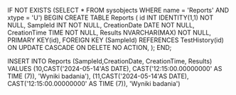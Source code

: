 IF NOT EXISTS (SELECT * FROM sysobjects WHERE name = 'Reports' AND xtype = 'U')
BEGIN
    CREATE TABLE Reports (
        id INT IDENTITY(1,1) NOT NULL,
        SampleId INT NOT NULL,
        CreationDate DATE NOT NULL,
        CreationTime TIME NOT NULL,
        Results NVARCHAR(MAX) NOT NULL,
        PRIMARY KEY(id),
        FOREIGN KEY (SampleId) REFERENCES TestHistory(id)
        ON UPDATE CASCADE ON DELETE NO ACTION,
    );
END;

INSERT INTO Reports (SampleId,CreationDate, CreationTime, Results)
VALUES 
(10,CAST('2024-05-14'AS DATE), CAST('12:15:00.00000000' AS TIME (7)), 'Wyniki badania'),
(11,CAST('2024-05-14'AS DATE), CAST('12:15:00.00000000' AS TIME (7)), 'Wyniki badania')